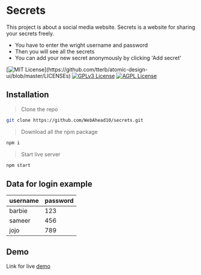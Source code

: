 # Secrets

This project is about a social media website. Secrets is a website for sharing your secrets freely.

- You have to enter the wright username and password
- Then you will see all the secrets
- You can add your new secret anonymously by clicking 'Add secret'

[![MIT License](https://img.shields.io/apm/l/atomic-design-ui.svg?)](https://github.com/tterb/atomic-design-ui/blob/master/LICENSEs)
[![GPLv3 License](https://img.shields.io/badge/License-GPL%20v3-yellow.svg)](https://opensource.org/licenses/)
[![AGPL License](https://img.shields.io/badge/license-AGPL-blue.svg)](http://www.gnu.org/licenses/agpl-3.0)

## Installation
> Clone the repo
```sh
git clone https://github.com/WebAhead10/secrets.git
```
> Download all the npm package
```sh
npm i
```
> Start live server
```sh
npm start
```

## Data for login example
| username | password |
|-----|-----|
| barbie | 123|
|sameer | 456 |
|jojo | 789 | 

## Demo
Link for live [demo]() 